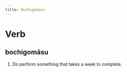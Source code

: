 ```yaml
---
title: bochigomasu
---
```


# Verb

## bochigomāsu

1. Do perform something that takes a week to complete.
